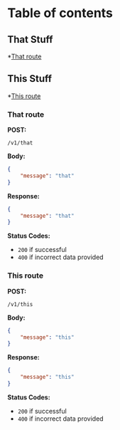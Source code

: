 # Table of contents


## That Stuff
*[That route](#that-route)

## This Stuff
*[This route](#this-route)



### That route

**POST:**
```
/v1/that
```

**Body:**
```json
{
    "message": "that"
}
```

**Response:**
```json
{
    "message": "that"
}
```

**Status Codes:**
* `200` if successful
* `400` if incorrect data provided


### This route

**POST:**
```
/v1/this
```

**Body:**
```json
{
    "message": "this"
}
```

**Response:**
```json
{
    "message": "this"
}
```

**Status Codes:**
* `200` if successful
* `400` if incorrect data provided
